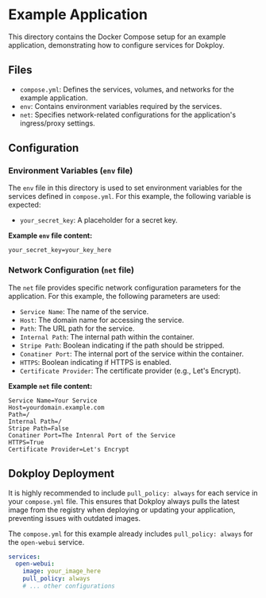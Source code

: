 # Example Application

This directory contains the Docker Compose setup for an example application, demonstrating how to configure services for Dokploy.

## Files

- `compose.yml`: Defines the services, volumes, and networks for the example application.
- `env`: Contains environment variables required by the services.
- `net`: Specifies network-related configurations for the application's ingress/proxy settings.

## Configuration

### Environment Variables (`env` file)

The `env` file in this directory is used to set environment variables for the services defined in `compose.yml`. For this example, the following variable is expected:

- `your_secret_key`: A placeholder for a secret key.

**Example `env` file content:**
```
your_secret_key=your_key_here
```

### Network Configuration (`net` file)

The `net` file provides specific network configuration parameters for the application. For this example, the following parameters are used:

- `Service Name`: The name of the service.
- `Host`: The domain name for accessing the service.
- `Path`: The URL path for the service.
- `Internal Path`: The internal path within the container.
- `Stripe Path`: Boolean indicating if the path should be stripped.
- `Conatiner Port`: The internal port of the service within the container.
- `HTTPS`: Boolean indicating if HTTPS is enabled.
- `Certificate Provider`: The certificate provider (e.g., Let's Encrypt).

**Example `net` file content:**
```
Service Name=Your Service
Host=yourdomain.example.com
Path=/
Internal Path=/
Stripe Path=False
Conatiner Port=The Intenral Port of the Service
HTTPS=True
Certificate Provider=Let's Encrypt
```

## Dokploy Deployment

It is highly recommended to include `pull_policy: always` for each service in your `compose.yml` file. This ensures that Dokploy always pulls the latest image from the registry when deploying or updating your application, preventing issues with outdated images.

The `compose.yml` for this example already includes `pull_policy: always` for the `open-webui` service.

```yaml
services:
  open-webui:
    image: your_image_here
    pull_policy: always
    # ... other configurations
